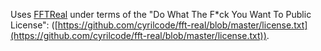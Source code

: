
Uses [FFTReal](https://github.com/cyrilcode/fft-real) under terms of the "Do What The F*ck You Want To Public License": ([https://github.com/cyrilcode/fft-real/blob/master/license.txt](https://github.com/cyrilcode/fft-real/blob/master/license.txt)).
